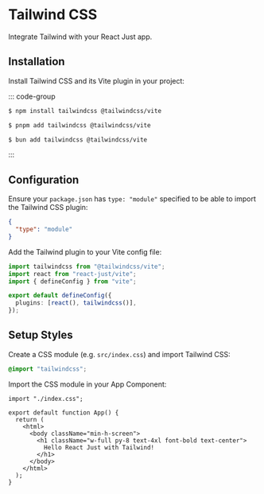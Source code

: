 # Tailwind CSS

Integrate Tailwind with your React Just app.

## Installation

Install Tailwind CSS and its Vite plugin in your project:

::: code-group

```bash [npm]
$ npm install tailwindcss @tailwindcss/vite
```

```bash [pnpm]
$ pnpm add tailwindcss @tailwindcss/vite
```

```bash [bun]
$ bun add tailwindcss @tailwindcss/vite
```

:::

## Configuration

Ensure your `package.json` has `type: "module"` specified to be able to import the Tailwind CSS plugin:

```json [package.json] {2}
{
  "type": "module"
}
```

Add the Tailwind plugin to your Vite config file:

```ts [vite.config.ts] {1,6}
import tailwindcss from "@tailwindcss/vite";
import react from "react-just/vite";
import { defineConfig } from "vite";

export default defineConfig({
  plugins: [react(), tailwindcss()],
});
```

## Setup Styles

Create a CSS module (e.g. `src/index.css`) and import Tailwind CSS:

```css [src/index.css]
@import "tailwindcss";
```

Import the CSS module in your App Component:

```tsx [src/index.tsx] {1}
import "./index.css";

export default function App() {
  return (
    <html>
      <body className="min-h-screen">
        <h1 className="w-full py-8 text-4xl font-bold text-center">
          Hello React Just with Tailwind!
        </h1>
      </body>
    </html>
  );
}
```
